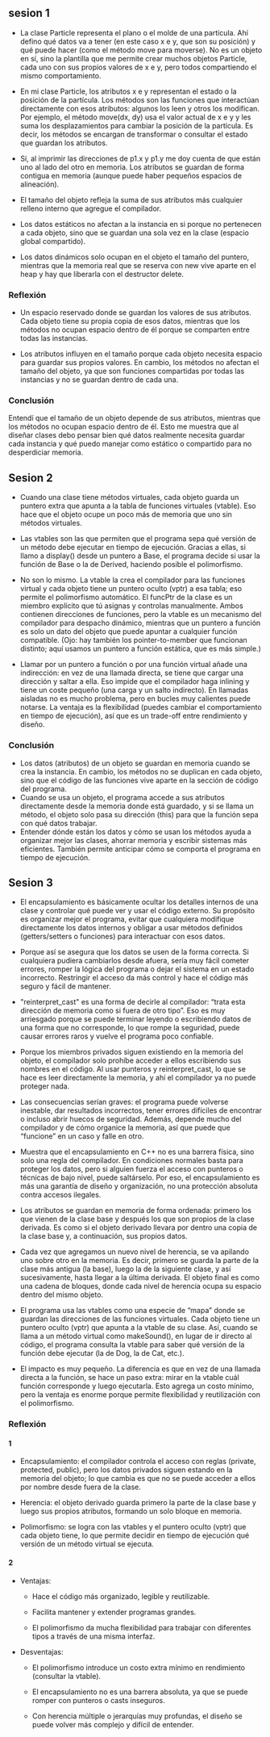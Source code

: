 ## sesion 1
- La clase Particle representa el plano o el molde de una partícula. Ahí defino qué datos va a tener (en este caso x e y, que son su posición) y qué puede hacer (como el método move para moverse). No es un objeto en sí, sino la plantilla que me permite crear muchos objetos Particle, cada uno con sus propios valores de x e y, pero todos compartiendo el mismo comportamiento.

- En mi clase Particle, los atributos x e y representan el estado o la posición de la partícula. Los métodos son las funciones que interactúan directamente con esos atributos: algunos los leen y otros los modifican.
Por ejemplo, el método move(dx, dy) usa el valor actual de x e y y les suma los desplazamientos para cambiar la posición de la partícula. Es decir, los métodos se encargan de transformar o consultar el estado que guardan los atributos.

- Sí, al imprimir las direcciones de p1.x y p1.y me doy cuenta de que están uno al lado del otro en memoria. Los atributos se guardan de forma contigua en memoria (aunque puede haber pequeños espacios de alineación).

- El tamaño del objeto refleja la suma de sus atributos más cualquier relleno interno que agregue el compilador.

- Los datos estáticos no afectan a la instancia en si porque no pertenecen a cada objeto, sino que se guardan una sola vez en la clase (espacio global compartido).

- Los datos dinámicos solo ocupan en el objeto el tamaño del puntero, mientras que la memoria real que se reserva con new vive aparte en el heap y hay que liberarla con el destructor delete.

### Reflexión 

- Un espacio reservado donde se guardan los valores de sus atributos. Cada objeto tiene su propia copia de esos datos, mientras que los métodos no ocupan espacio dentro de él porque se comparten entre todas las instancias.    

- Los atributos influyen en el tamaño porque cada objeto necesita espacio para guardar sus propios valores. En cambio, los métodos no afectan el tamaño del objeto, ya que son funciones compartidas por todas las instancias y no se guardan dentro de cada una. 

### Conclusión 
Entendí que el tamaño de un objeto depende de sus atributos, mientras que los métodos no ocupan espacio dentro de él. Esto me muestra que al diseñar clases debo pensar bien qué datos realmente necesita guardar cada instancia y qué puedo manejar como estático o compartido para no desperdiciar memoria.

## Sesion 2    
- Cuando una clase tiene métodos virtuales, cada objeto guarda un puntero extra que apunta a la tabla de funciones virtuales (vtable). Eso hace que el objeto ocupe un poco más de memoria que uno sin métodos virtuales.
- Las vtables son las que permiten que el programa sepa qué versión de un método debe ejecutar en tiempo de ejecución. Gracias a ellas, si llamo a display() desde un puntero a Base, el programa decide si usar la función de Base o la de Derived, haciendo posible el polimorfismo.  

- No son lo mismo. La vtable la crea el compilador para las funciones virtual y cada objeto tiene un puntero oculto (vptr) a esa tabla; eso permite el polimorfismo automático. El funcPtr de la clase es un miembro explícito que tú asignas y controlas manualmente. Ambos contienen direcciones de funciones, pero la vtable es un mecanismo del compilador para despacho dinámico, mientras que un puntero a función es solo un dato del objeto que puede apuntar a cualquier función compatible. (Ojo: hay también los pointer-to-member que funcionan distinto; aquí usamos un puntero a función estática, que es más simple.)  

- Llamar por un puntero a función o por una función virtual añade una indirección: en vez de una llamada directa, se tiene que cargar una dirección y saltar a ella. Eso impide que el compilador haga inlining y tiene un coste pequeño (una carga y un salto indirecto). En llamadas aisladas no es mucho problema, pero en bucles muy calientes puede notarse. La ventaja es la flexibilidad (puedes cambiar el comportamiento en tiempo de ejecución), así que es un trade-off entre rendimiento y diseño.  

### Conclusión   

- Los datos (atributos) de un objeto se guardan en memoria cuando se crea la instancia. En cambio, los métodos no se duplican en cada objeto, sino que el código de las funciones vive aparte en la sección de código del programa.  
- Cuando se usa un objeto, el programa accede a sus atributos directamente desde la memoria donde está guardado, y si se llama un método, el objeto solo pasa su dirección (this) para que la función sepa con qué datos trabajar.  
- Entender dónde están los datos y cómo se usan los métodos ayuda a organizar mejor las clases, ahorrar memoria y escribir sistemas más eficientes. También permite anticipar cómo se comporta el programa en tiempo de ejecución.  


## Sesion 3  

- El encapsulamiento es básicamente ocultar los detalles internos de una clase y controlar qué puede ver y usar el código externo. Su propósito es organizar mejor el programa, evitar que cualquiera modifique directamente los datos internos y obligar a usar métodos definidos (getters/setters o funciones) para interactuar con esos datos.

- Porque así se asegura que los datos se usen de la forma correcta. Si cualquiera pudiera cambiarlos desde afuera, sería muy fácil cometer errores, romper la lógica del programa o dejar el sistema en un estado incorrecto. Restringir el acceso da más control y hace el código más seguro y fácil de mantener.  

- "reinterpret_cast" es una forma de decirle al compilador: “trata esta dirección de memoria como si fuera de otro tipo”. Eso es muy arriesgado porque se puede terminar leyendo o escribiendo datos de una forma que no corresponde, lo que rompe la seguridad, puede causar errores raros y vuelve el programa poco confiable.

- Porque los miembros privados siguen existiendo en la memoria del objeto, el compilador solo prohíbe acceder a ellos escribiendo sus nombres en el código. Al usar punteros y reinterpret_cast, lo que se hace es leer directamente la memoria, y ahí el compilador ya no puede proteger nada.   

- Las consecuencias serían graves: el programa puede volverse inestable, dar resultados incorrectos, tener errores difíciles de encontrar o incluso abrir huecos de seguridad. Además, depende mucho del compilador y de cómo organice la memoria, así que puede que “funcione” en un caso y falle en otro.  

- Muestra que el encapsulamiento en C++ no es una barrera física, sino solo una regla del compilador. En condiciones normales basta para proteger los datos, pero si alguien fuerza el acceso con punteros o técnicas de bajo nivel, puede saltárselo. Por eso, el encapsulamiento es más una garantía de diseño y organización, no una protección absoluta contra accesos ilegales.  

- Los atributos se guardan en memoria de forma ordenada: primero los que vienen de la clase base y después los que son propios de la clase derivada. Es como si el objeto derivado llevara por dentro una copia de la clase base y, a continuación, sus propios datos.  

- Cada vez que agregamos un nuevo nivel de herencia, se va apilando uno sobre otro en la memoria. Es decir, primero se guarda la parte de la clase más antigua (la base), luego la de la siguiente clase, y así sucesivamente, hasta llegar a la última derivada. El objeto final es como una cadena de bloques, donde cada nivel de herencia ocupa su espacio dentro del mismo objeto.  

- El programa usa las vtables como una especie de “mapa” donde se guardan las direcciones de las funciones virtuales. Cada objeto tiene un puntero oculto (vptr) que apunta a la vtable de su clase. Así, cuando se llama a un método virtual como makeSound(), en lugar de ir directo al código, el programa consulta la vtable para saber qué versión de la función debe ejecutar (la de Dog, la de Cat, etc.).  

- El impacto es muy pequeño. La diferencia es que en vez de una llamada directa a la función, se hace un paso extra: mirar en la vtable cuál función corresponde y luego ejecutarla. Esto agrega un costo mínimo, pero la ventaja es enorme porque permite flexibilidad y reutilización con el polimorfismo.  

### Reflexión  

#### 1

- Encapsulamiento: el compilador controla el acceso con reglas (private, protected, public), pero los datos privados siguen estando en la memoria del objeto; lo que cambia es que no se puede acceder a ellos por nombre desde fuera de la clase.

- Herencia: el objeto derivado guarda primero la parte de la clase base y luego sus propios atributos, formando un solo bloque en memoria.

- Polimorfismo: se logra con las vtables y el puntero oculto (vptr) que cada objeto tiene, lo que permite decidir en tiempo de ejecución qué versión de un método virtual se ejecuta.


#### 2
- Ventajas:

    - Hace el código más organizado, legible y reutilizable.

    - Facilita mantener y extender programas grandes.

    - El polimorfismo da mucha flexibilidad para trabajar con diferentes tipos a través de una misma interfaz.

- Desventajas:

    - El polimorfismo introduce un costo extra mínimo en rendimiento (consultar la vtable).

    - El encapsulamiento no es una barrera absoluta, ya que se puede romper con punteros o casts inseguros.

    - Con herencia múltiple o jerarquías muy profundas, el diseño se puede volver más complejo y difícil de entender.
